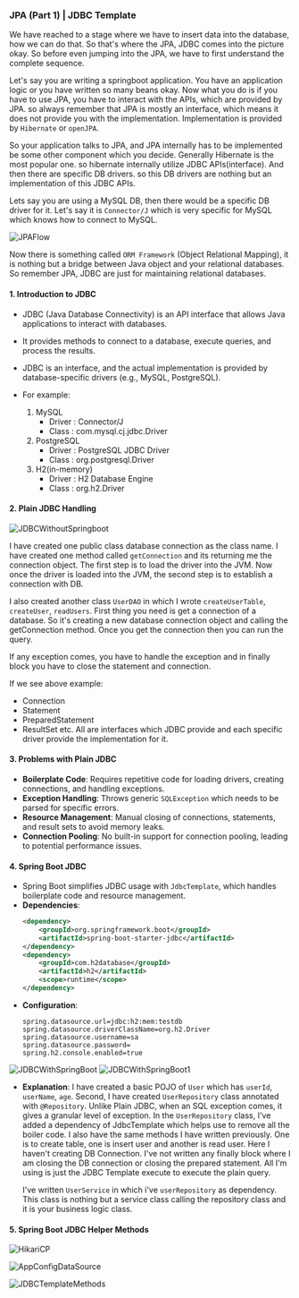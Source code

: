 ### JPA (Part 1) | JDBC Template
We have reached to a stage where we have to insert data into the database, how we can do that. So that's where the JPA, JDBC comes into the picture okay. So before even jumping into the JPA, we have to first understand the complete sequence.

Let's say you are writing a springboot application. You have an application logic or you have written so many beans okay. Now what you do is if you have to use JPA, you have to interact with the APIs, which are provided by JPA. so always remember that JPA is mostly an interface, which means it does not provide you with the implementation. Implementation is provided by `Hibernate` or `openJPA`.

So your application talks to JPA, and JPA internally has to be implemented be some other component which you decide. Generally Hibernate is the most popular one. so hibernate internally utilize JDBC APIs(interface). And then there are specific DB drivers. so this DB drivers are nothing but an implementation of this JDBC APIs.

Lets say you are using a MySQL DB, then there would be a specific DB driver for it. Let's say it is `Connector/J` which is very specific for MySQL which knows how to connect to MySQL.

![JPAFlow](https://github.com/DharaniDJ/spring-boot-daily-learnings/blob/assets/JPAFlow.png)

Now there is something called `ORM Framework` (Object Relational Mapping), it is nothing but a bridge between Java object and your relational databases. So remember JPA, JDBC are just for maintaining relational databases.

#### 1. Introduction to JDBC
- JDBC (Java Database Connectivity) is an API interface that allows Java applications to interact with databases.
- It provides methods to connect to a database, execute queries, and process the results.
- JDBC is an interface, and the actual implementation is provided by database-specific drivers (e.g., MySQL, PostgreSQL).

- For example: 
  1. MySQL
      - Driver : Connector/J
      - Class : com.mysql.cj.jdbc.Driver
  2. PostgreSQL
      - Driver : PostgreSQL JDBC Driver
      - Class : org.postgresql.Driver
  3. H2(in-memory)
      - Driver : H2 Database Engine
      - Class : org.h2.Driver

#### 2. Plain JDBC Handling

![JDBCWithoutSpringboot](https://github.com/DharaniDJ/spring-boot-daily-learnings/blob/assets/JDBCWithoutSpringboot.png)

I have created one public class database connection as the class name. I have created one method called `getConnection` and its returning me the connection object. The first step is to load the driver into the JVM. Now once the driver is loaded into the JVM, the second step is to establish a connection with DB.

I also created another class `UserDAO` in which I wrote `createUserTable`, `createUser`, `readUsers`. First thing you need is get a connection of a database. So it's creating a new database connection object and calling the getConnection method. Once you get the connection then you can run the query.

If any exception comes, you have to handle the exception and in finally block you have to close the statement and connection.

If we see above example:
- Connection
- Statement
- PreparedStatement
- ResultSet etc.
All are interfaces which JDBC provide and each specific driver provide the implementation for it.

#### 3. Problems with Plain JDBC
- **Boilerplate Code**: Requires repetitive code for loading drivers, creating connections, and handling exceptions.
- **Exception Handling**: Throws generic `SQLException` which needs to be parsed for specific errors.
- **Resource Management**: Manual closing of connections, statements, and result sets to avoid memory leaks.
- **Connection Pooling**: No built-in support for connection pooling, leading to potential performance issues.

#### 4. Spring Boot JDBC
- Spring Boot simplifies JDBC usage with `JdbcTemplate`, which handles boilerplate code and resource management.
- **Dependencies**:
  ```xml
  <dependency>
      <groupId>org.springframework.boot</groupId>
      <artifactId>spring-boot-starter-jdbc</artifactId>
  </dependency>
  <dependency>
      <groupId>com.h2database</groupId>
      <artifactId>h2</artifactId>
      <scope>runtime</scope>
  </dependency>
  ```
- **Configuration**:
  ```properties
  spring.datasource.url=jdbc:h2:mem:testdb
  spring.datasource.driverClassName=org.h2.Driver
  spring.datasource.username=sa
  spring.datasource.password=
  spring.h2.console.enabled=true
  ```
![JDBCWithSpringBoot](https://github.com/DharaniDJ/spring-boot-daily-learnings/blob/assets/JDBCWithSpringBoot.png)
![JDBCWithSpringBoot1](https://github.com/DharaniDJ/spring-boot-daily-learnings/blob/assets/JDBCWithSpringBoot1.png)

- **Explanation**:
I have created a basic POJO of `User` which has `userId`, `userName`, `age`. Second, I have created `UserRepository` class annotated with `@Repository`. Unlike Plain JDBC, when an SQL exception comes, it gives a granular level of exception. In the `UserRepository` class, I've added a dependency of JdbcTemplate which helps use to remove all the boiler code. I also have the same methods I have written previously. One is to create table, one is insert user and another is read user. Here I haven't creating DB Connection. I've not written any finally block where I am closing the DB connection or closing the prepared statement. All I'm using is just the JDBC Template execute to execute the plain query.

  I've written `UserService` in which i've `userRepository` as dependency. This class is nothing but a service class calling the repository class and it is your business logic class.

#### 5. Spring Boot JDBC Helper Methods

![HikariCP](https://github.com/DharaniDJ/spring-boot-daily-learnings/blob/assets/HikariCP.png)

![AppConfigDataSource](https://github.com/DharaniDJ/spring-boot-daily-learnings/blob/assets/AppConfigDataSource.png)

![JDBCTemplateMethods](https://github.com/DharaniDJ/spring-boot-daily-learnings/blob/assets/JDBCTemplateMethods.png)
